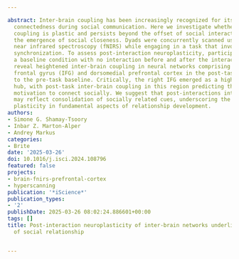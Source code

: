 ---
abstract: Inter-brain coupling has been increasingly recognized for its role in supporting
  connectedness during social communication. Here we investigate whether inter-brain
  coupling is plastic and persists beyond the offset of social interaction, facilitating
  the emergence of social closeness. Dyads were concurrently scanned using functional
  near infrared spectroscopy (fNIRS) while engaging in a task that involved movement
  synchronization. To assess post-interaction neuroplasticity, participants performed
  a baseline condition with no interaction before and after the interaction. The results
  reveal heightened inter-brain coupling in neural networks comprising the inferior
  frontal gyrus (IFG) and dorsomedial prefrontal cortex in the post-task compared
  to the pre-task baseline. Critically, the right IFG emerged as a highly connected
  hub, with post-task inter-brain coupling in this region predicting the levels of
  motivation to connect socially. We suggest that post-interactions inter-brain coupling
  may reflect consolidation of socially related cues, underscoring the role of inter-brain
  plasticity in fundamental aspects of relationship development.
authors:
- Simone G. Shamay-Tsoory
- Inbar Z. Marton-Alper
- Andrey Markus
categories:
- Brite
date: '2025-03-26'
doi: 10.1016/j.isci.2024.108796
featured: false
projects:
- brain-fnirs-prefrontal-cortex
- hyperscanning
publication: '*iScience*'
publication_types:
- '2'
publishDate: 2025-03-26 08:02:24.886601+00:00
tags: []
title: Post-interaction neuroplasticity of inter-brain networks underlies the development
  of social relationship

---
